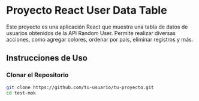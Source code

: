 # Proyecto React User Data Table

Este proyecto es una aplicación React que muestra una tabla de datos de usuarios obtenidos de la API Random User. Permite realizar diversas acciones, como agregar colores, ordenar por país, eliminar registros y más.

## Instrucciones de Uso

### Clonar el Repositorio

```bash
git clone https://github.com/tu-usuario/tu-proyecto.git
cd test-mok
```
